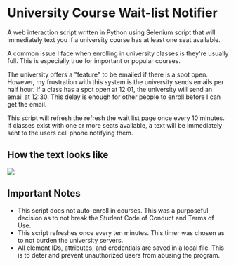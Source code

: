 # University Course Wait-list Notifier

A web interaction script written in Python using Selenium script that will immediately text you if a university course has at least one seat available. 

A common issue I face when enrolling in university classes is they're usually full. This is especially true for important or popular courses. 

The university offers a "feature" to be emailed if there is a spot open. However, my frustration with this system is the university sends emails per half hour. If a class has a spot open at 12:01, the university will send an email at 12:30. This delay is enough for other people to enroll before I can get the email. 

This script will refresh the refresh the wait list page once every 10 minutes. If classes exist with one or more seats available, a text will be immediately sent to the users cell phone notifying them. 

## How the text looks like
![](https://i.imgur.com/4nOpJ1W.jpg)




## Important Notes
- This script does not auto-enroll in courses. This was a purposeful decision as to not break the Student Code of Conduct and Terms of Use.
- This script refreshes once every ten minutes. This timer was chosen as to not burden the university servers.
- All element IDs, attributes, and credentials are saved in a local file. This is to deter and prevent unauthorized users from abusing the program. 
